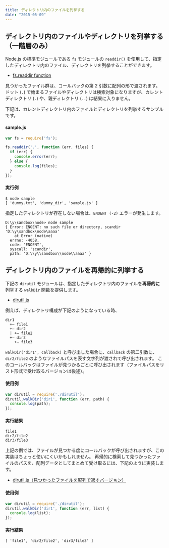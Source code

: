 ```yaml
---
title: ディレクトリ内のファイルを列挙する
date: "2015-05-09"
---
```


ディレクトリ内のファイルやディレクトリを列挙する（一階層のみ）
----

Node.js の標準モジュールである `fs` モジュールの `readdir()` を使用して、指定したディレクトリ内のファイル、ディレクトリを列挙することができます。

- [fs.readdir function](https://nodejs.org/api/fs.html#fs_fs_readdir_path_options_callback)

見つかったファイル群は、コールバックの第 2 引数に配列の形で渡されます。
ドット (`.`) で始まるファイルやディレクトリは検索対象になりますが、カレントディレクトリ (`.`) や、親ディレクトリ (`..`) は結果に入りません。

下記は、カレントディレクトリ内のファイルとディレクトリを列挙するサンプルです。

#### sample.js

```javascript
var fs = require('fs');

fs.readdir('.', function (err, files) {
  if (err) {
    console.error(err);
  } else {
    console.log(files);
  }
});
```

#### 実行例

```
$ node sample
[ 'dummy.txt', 'dummy_dir', 'sample.js' ]
```

指定したディレクトリが存在しない場合は、`ENOENT (-2)` エラーが発生します。

```
D:\y\sandbox\node> node sample
{ Error: ENOENT: no such file or directory, scandir 'D:\y\sandbox\node\aaaa'
    at Error (native)
  errno: -4058,
  code: 'ENOENT',
  syscall: 'scandir',
  path: 'D:\\y\\sandbox\\node\\aaaa' }
```


ディレクトリ内のファイルを再帰的に列挙する
----

下記の `dirutil` モジュールは、指定したディレクトリ内のファイルを**再帰的に**列挙する `walkDir` 関数を提供します。

- [dirutil.js](./dirutil.js)

例えば、ディレクトリ構成が下記のようになっている時、

```
dir1
  +— file1
  +— dir2
  | +— file2
  +— dir3
    +— file3
```

`walkDir('dir1', callback)` と呼び出した場合に、`callback` の第二引数に、`dir2/file2` のようなファイルパスを表す文字列が渡されて呼び出されます。
このコールバックはファイルが見つかるごとに呼び出されます（ファイルパスをリスト形式で受け取るバージョンは後述）。

#### 使用例

```javascript
var dirutil = require('./dirutil');
dirutil.walkDir('dir1', function (err, path) {
  console.log(path);
});
```

#### 実行結果

```
file1
dir2/file2
dir3/file3
```

上記の例では、ファイルが見つかる度にコールバックが呼び出されますが、この実装はちょっと使いにくいかもしれません。
再帰的に検索して見つかったファイルのパスを、配列データとしてまとめて受け取るには、下記のように実装します。

- [dirutil.js（見つかったファイルを配列で返すバージョン）](./dirutil2.js)

#### 使用例

```javascript
var dirutil = require('./dirutil');
dirutil.walkDir('dir1', function (err, list) {
  console.log(list);
});
```

#### 実行結果

```
[ 'file1', 'dir2/file2', 'dir3/file3' ]
```

